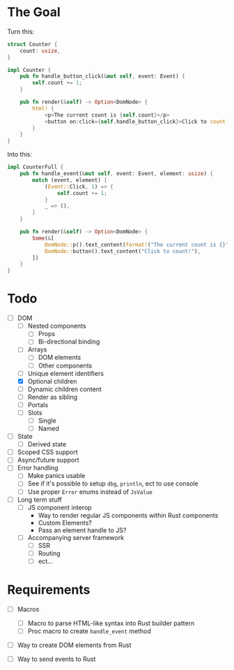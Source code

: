 # The Goal

Turn this:

```rust
struct Counter {
    count: usize,
}

impl Counter {
    pub fn handle_button_click(&mut self, event: Event) {
        self.count += 1;
    }

    pub fn render(&self) -> Option<DomNode> {
        html! {
            <p>The current count is {self.count}</p>
            <button on:click={self.handle_button_click}>Click to count!</button>
        }
    }
}
```

Into this:

```rust
impl CounterFull {
    pub fn handle_event(&mut self, event: Event, element: usize) {
        match (event, element) {
            (Event::Click, 1) => {
                self.count += 1;
            }
            _ => (),
        }
    }

    pub fn render(&self) -> Option<DomNode> {
        Some(&[
            DomNode::p().text_content(format!("The current count is {}", self.count)),
            DomNode::button().text_content("Click to count!"),
        ])
    }
}
```

# Todo

 - [ ] DOM
    - [ ] Nested components
        - [ ] Props
        - [ ] Bi-directional binding
    - [ ] Arrays
        - [ ] DOM elements
        - [ ] Other components
    - [ ] Unique element identifiers
    - [x] Optional children
    - [ ] Dynamic children content
    - [ ] Render as sibling
    - [ ] Portals
    - [ ] Slots
       - [ ] Single
       - [ ] Named
 - [ ] State
    - [ ] Derived state
 - [ ] Scoped CSS support
 - [ ] Async/future support
 - [ ] Error handling
    - [ ] Make panics usable
    - [ ] See if it's possible to setup `dbg`, `println`, ect to use console
    - [ ] Use proper `Error` enums instead of `JsValue`
 - [ ] Long term stuff
    - [ ] JS component interop
       - Way to render regular JS components within Rust components
       - Custom Elements?
       - Pass an element handle to JS?
    - [ ] Accompanying server framework
       - [ ] SSR
       - [ ] Routing
       - [ ] ect...

# Requirements

 - [ ] Macros
     - [ ] Macro to parse HTML-like syntax into Rust builder pattern
     - [ ] Proc macro to create `handle_event` method
 - [ ] Way to create DOM elements from Rust
 - [ ] Way to send events to Rust

